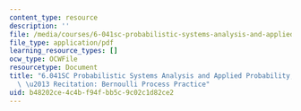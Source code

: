 ```yaml
---
content_type: resource
description: ''
file: /media/courses/6-041sc-probabilistic-systems-analysis-and-applied-probability-fall-2013/b48202ce4c4bf94fbb5c9c02c1d82ce2_MIT6_041SCF13_Bernoulli_Process_Practice_I_300k.pdf
file_type: application/pdf
learning_resource_types: []
ocw_type: OCWFile
resourcetype: Document
title: "6.041SC Probabilistic Systems Analysis and Applied Probability, Fall 2013Transcript\
  \ \u2013 Recitation: Bernoulli Process Practice"
uid: b48202ce-4c4b-f94f-bb5c-9c02c1d82ce2
---
```

